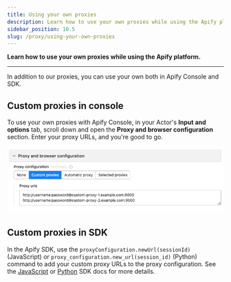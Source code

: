 ```yaml
---
title: Using your own proxies
description: Learn how to use your own proxies while using the Apify platform.
sidebar_position: 10.5
slug: /proxy/using-your-own-proxies
---
```


**Learn how to use your own proxies while using the Apify platform.**

---

In addition to our proxies, you can use your own both in Apify Console and SDK.

## Custom proxies in console

To use your own proxies with Apify Console, in your Actor's **Input and options** tab, scroll down and open the **Proxy and browser configuration** section. Enter your proxy URLs, and you're good to go.

![Using custom proxy in Apify Console](../images/proxy-custom.png)

## Custom proxies in SDK

In the Apify SDK, use the `proxyConfiguration.newUrl(sessionId)` (JavaScript) or `proxy_configuration.new_url(session_id)` (Python) command to add your custom proxy URLs to the proxy configuration. See the [JavaScript](/sdk/js/api/apify/class/ProxyConfiguration#newUrl) or [Python](/sdk/python/reference/class/ProxyConfiguration#new_url) SDK docs for more details.
